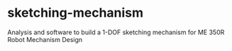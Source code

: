 # sketching-mechanism
Analysis and software to build a 1-DOF sketching mechanism for ME 350R Robot Mechanism Design
